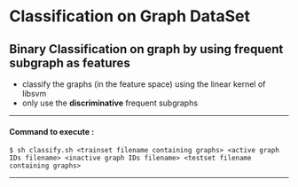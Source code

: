 # Classification on Graph DataSet
## Binary Classification on graph by using frequent subgraph as features

* classify the graphs (in the feature space) using the linear kernel of libsvm
* only use the **discriminative** frequent subgraphs
---
#### Command to execute :
```
$ sh classify.sh <trainset filename containing graphs> <active graph IDs filename> <inactive graph IDs filename> <testset filename containing graphs>
```
---
